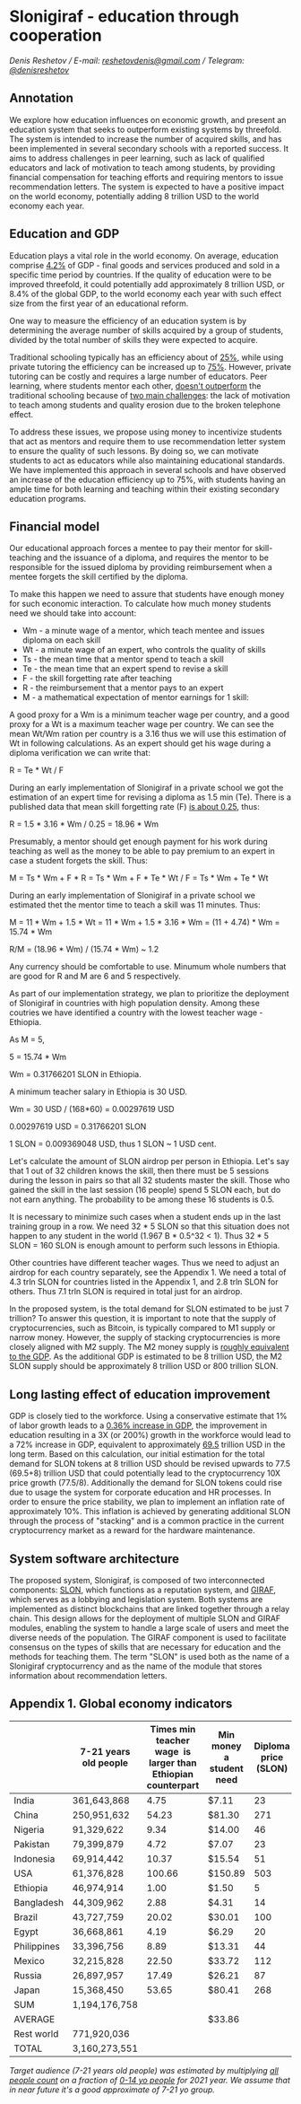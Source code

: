 # Slonigiraf - education through cooperation

_Denis Reshetov / E-mail:_ [_reshetovdenis@gmail.com_](mailto:reshetovdenis@gmail.com) _/ Telegram:_ [_@denisreshetov_](https://t.me/denisreshetov)

## Annotation

We explore how education influences on economic growth, and present an education system that seeks to outperform existing systems by threefold. The system is intended to increase the number of acquired skills, and has been implemented in several secondary schools with a reported success. It aims to address challenges in peer learning, such as lack of qualified educators and lack of motivation to teach among students, by providing financial compensation for teaching efforts and requiring mentors to issue recommendation letters. The system is expected to have a positive impact on the world economy, potentially adding 8 trillion USD to the world economy each year.

## Education and GDP

Education plays a vital role in the world economy. On average, education comprise [4.2%](https://data.worldbank.org/indicator/SE.XPD.TOTL.GD.ZS) of GDP - final goods and services produced and sold in a specific time period by countries. If the quality of education were to be improved threefold, it could potentially add approximately 8 trillion USD, or 8.4% of the global GDP, to the world economy each year with such effect size from the first year of an educational reform.

One way to measure the efficiency of an education system is by determining the average number of skills acquired by a group of students, divided by the total number of skills they were expected to acquire.

Traditional schooling typically has an efficiency about of [25%](https://link.springer.com/article/10.1007/s10643-022-01332-3), while using private tutoring the efficiency can be increased up to [75%](https://pubmed.ncbi.nlm.nih.gov/21574747/). However, private tutoring can be costly and requires a large number of educators. Peer learning, where students mentor each other, [doesn't outperform](https://pubmed.ncbi.nlm.nih.gov/23691355/) the traditional schooling because of [two main challenges](https://www.tandfonline.com/doi/full/10.1080/01443410500345172): the lack of motivation to teach among students and quality erosion due to the broken telephone effect.

To address these issues, we propose using money to incentivize students that act as mentors and require them to use recommendation letter system to ensure the quality of such lessons. By doing so, we can motivate students to act as educators while also maintaining educational standards. We have implemented this approach in several schools and have observed an increase of the education efficiency up to 75%, with students having an ample time for both learning and teaching within their existing secondary education programs.

## Financial model

Our educational approach forces a mentee to pay their mentor for skill-teaching and the issuance of a diploma, and requires the mentor to be responsible for the issued diploma by providing reimbursement when a mentee forgets the skill certified by the diploma.

To make this happen we need to assure that students have enough money for such economic interaction. To calculate how much money students need we should take into account:

- Wm - a minute wage of a mentor, which teach mentee and issues diploma on each skill
- Wt - a minute wage of an expert, who controls the quality of skills
- Ts - the mean time that a mentor spend to teach a skill
- Te - the mean time that an expert spend to revise a skill
- F - the skill forgetting rate after teaching
- R - the reimbursement that a mentor pays to an expert
- M - a mathematical expectation of mentor earnings for 1 skill:

A good proxy for a Wm is a minimum teacher wage per country, and a good proxy for a Wt is a maximum teacher wage per country. We can see the mean Wt/Wm ration per country is a 3.16 thus we will use this estimation of Wt in following calculations.
As an expert should get his wage during a diploma verification we can write that:

R = Te * Wt / F

During an early implementation of Slonigiraf in a private school we got the estimation of an expert time for revising a diploma as 1.5 min (Te). There is a published data that mean skill forgetting rate (F) [is about 0.25](https://link.springer.com/article/10.1007/s10643-022-01332-3), thus:

R = 1.5 * 3.16 * Wm / 0.25 = 18.96 * Wm

Presumably, a mentor should get enough payment for his work during teaching as well as the money to be able to pay premium to an expert in case a student forgets the skill. Thus:

M = Ts * Wm + F * R = Ts * Wm + F * Te * Wt / F = Ts * Wm + Te * Wt

During an early implementation of Slonigiraf in a private school we estimated thet the mentor time to teach a skill was 11 minutes. Thus:

M = 11 * Wm + 1.5 * Wt = 11 * Wm + 1.5 * 3.16 * Wm = (11 + 4.74) * Wm = 15.74 * Wm

R/M = (18.96 * Wm) / (15.74 * Wm) ~ 1.2

Any currency should be comfortable to use. Minumum whole numbers that are good for R and M are 6 and 5 respectively.

As part of our implementation strategy, we plan to prioritize the deployment of Slonigiraf in countries with high population density. Among these coutries we have identified a country with the lowest teacher wage - Ethiopia.

As M = 5,

5 = 15.74 * Wm

Wm = 0.31766201 SLON in Ethiopia.

A minimum teacher salary in Ethiopia is 30 USD.

Wm = 30 USD / (168*60) = 0.00297619 USD

0.00297619 USD = 0.31766201 SLON

1 SLON = 0.009369048 USD, thus 1 SLON ~ 1 USD cent.

Let's calculate the amount of SLON airdrop per person in Ethiopia.
Let's say that 1 out of 32 children knows the skill, then there must be 5 sessions during the lesson in pairs so that all 32 students master the skill. Those who gained the skill in the last session (16 people) spend 5 SLON each, but do not earn anything.
The probability to be among these 16 students is 0.5.

It is necessary to minimize such cases when a student ends up in the last training group in a row. We need 32 * 5 SLON so that this situation does not happen to any student in the world (1.967 B * 0.5^32 < 1). Thus 32 * 5 SLON = 160 SLON is enough amount to perform such lessons in Ethiopia.

Other countries have different teacher wages. Thus we need to adjust an airdrop for each country separately, see the Appendix 1.
We need a total of 4.3 trln SLON for countries listed in the Appendix 1, and 2.8 trln SLON for others. Thus 7.1 trln SLON is required in total just for an airdrop.

In the proposed system, is the total demand for SLON estimated to be just 7 trillion? To answer this question, it is important to note that the supply of cryptocurrencies, such as Bitcoin, is typically compared to M1 supply or narrow money. However, the supply of stacking cryptocurrencies is more closely aligned with M2 supply. The M2 money supply is [roughly equivalent to the GDP](https://data.worldbank.org/indicator/FM.LBL.BMNY.GD.ZS). As the additional GDP is estimated to be 8 trillion USD, the M2 SLON supply should be approximately 8 trillion USD or 800 trillion SLON.


## Long lasting effect of education improvement

GDP is closely tied to the workforce. Using a conservative estimate that 1% of labor growth leads to a [0.36% increase in GDP](https://dergipark.org.tr/tr/download/article-file/364734), the improvement in education resulting in a 3Х (or 200%) growth in the workforce would lead to a 72% increase in GDP, equivalent to approximately [69.5](https://data.worldbank.org/indicator/NY.GDP.MKTP.CD) trillion USD in the long term. Based on this calculation, our initial estimation for the total demand for SLON tokens at 8 trillion USD should be revised upwards to 77.5 (69.5+8) trillion USD that could potentially lead to the cryptocurrency 10X price growth (77.5/8). Additionally the demand for SLON tokens could rise due to usage the system for corporate education and HR processes. In order to ensure the price stability, we plan to implement an inflation rate of approximately 10%. This inflation is achieved by generating additional SLON through the process of "stacking" and is a common practice in the current cryptocurrency market as a reward for the hardware maintenance.

## System software architecture

The proposed system, Slonigiraf, is composed of two interconnected components: [SLON](https://github.com/slonigiraf/whitepaper/blob/main/slon/ENG.md), which functions as a reputation system, and [GIRAF](https://github.com/slonigiraf/whitepaper/blob/main/giraf/ENG.md), which serves as a lobbying and legislation system. Both systems are implemented as distinct blockchains that are linked together through a relay chain. This design allows for the deployment of multiple SLON and GIRAF modules, enabling the system to handle a large scale of users and meet the diverse needs of the population. The GIRAF component is used to facilitate consensus on the types of skills that are necessary for education and the methods for teaching them. The term "SLON" is used both as the name of a Slonigiraf cryptocurrency and as the name of the module that stores information about recommendation letters.

## Appendix 1. Global economy indicators

|             | 7-21 years old people | Times min teacher wage  is larger than Ethiopian counterpart | Min money a student need | Diploma price (SLON) | Reimbursement amount (SLON) | Airdrop per person (SLON) | Airdrop per country (SLON) |
| ----------- | --------------------- | ------------------------------------------------------------ | ------------------------ | -------------------- | --------------------------- | ------------------------- | -------------------------- |
| India       | 361,643,868           | 4.75                                                         | $7.11                    | 23                   | 28                          | 759                       | 2.74E+11                   |
| China       | 250,951,632           | 54.23                                                        | $81.30                   | 271                  | 325                         | 8677                      | 2.18E+12                   |
| Nigeria     | 91,329,622            | 9.34                                                         | $14.00                   | 46                   | 56                          | 1494                      | 1.36E+11                   |
| Pakistan    | 79,399,879            | 4.72                                                         | $7.07                    | 23                   | 28                          | 755                       | 5.99E+10                   |
| Indonesia   | 69,914,442            | 10.37                                                        | $15.54                   | 51                   | 62                          | 1659                      | 1.16E+11                   |
| USA         | 61,376,828            | 100.66                                                       | $150.89                  | 503                  | 603                         | 16105                     | 9.88E+11                   |
| Ethiopia    | 46,974,914            | 1.00                                                         | $1.50                    | 5                    | 6                           | 160                       | 7.52E+09                   |
| Bangladesh  | 44,309,962            | 2.88                                                         | $4.31                    | 14                   | 17                          | 460                       | 2.04E+10                   |
| Brazil      | 43,727,759            | 20.02                                                        | $30.01                   | 100                  | 120                         | 3203                      | 1.40E+11                   |
| Egypt       | 36,668,861            | 4.19                                                         | $6.29                    | 20                   | 25                          | 671                       | 2.46E+10                   |
| Philippines | 33,396,756            | 8.89                                                         | $13.31                   | 44                   | 53                          | 1421                      | 4.75E+10                   |
| Mexico      | 32,215,828            | 22.50                                                        | $33.72                   | 112                  | 134                         | 3599                      | 1.16E+11                   |
| Russia      | 26,897,957            | 17.49                                                        | $26.21                   | 87                   | 104                         | 2798                      | 7.53E+10                   |
| Japan       | 15,368,450            | 53.65                                                        | $80.41                   | 268                  | 321                         | 8583                      | 1.32E+11                   |
| SUM         | 1,194,176,758         |                                                              |                          |                      |                             |                           | 4.32E+12                   |
| AVERAGE     |                       |                                                              | $33.86                   |                      |                             | 3614.19                   |                            |
| Rest world  | 771,920,036           |                                                              |                          |                      |                             |                           | 2.79E+12                   |
| TOTAL       | 3,160,273,551         |                                                              |                          |                      |                             |                           | 7.11E+12                   |

*Target audience (7-21 years old people) was estimated by multiplying [all people count](https://population.un.org/wpp/Download/Standard/MostUsed/) on a fraction of [0-14 yo people](https://www.theglobaleconomy.com/rankings/percent_children/) for 2021 year. We assume that in near future it's a good approximate of 7-21 yo group.*